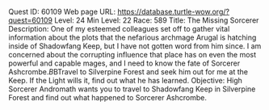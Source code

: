 Quest ID: 60109
Web page URL: https://database.turtle-wow.org/?quest=60109
Level: 24
Min Level: 22
Race: 589
Title: The Missing Sorcerer
Description: One of my esteemed colleagues set off to gather vital information about the plots that the nefarious archmage Arugal is hatching inside of Shadowfang Keep, but I have not gotten word from him since. I am concerned about the corrupting influence that place has on even the most powerful and capable mages, and I need to know the fate of Sorcerer Ashcrombe.$B$BTravel to Silverpine Forest and seek him out for me at the Keep. If the Light wills it, find out what he has learned.
Objective: High Sorcerer Andromath wants you to travel to Shadowfang Keep in Silverpine Forest and find out what happened to Sorcerer Ashcrombe.
